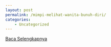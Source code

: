```yaml
---
layout: post
permalink: /mimpi-melihat-wanita-bunuh-diri/
categories:
    - Uncategorized
---
```


[Baca Selengkapnya](/09)